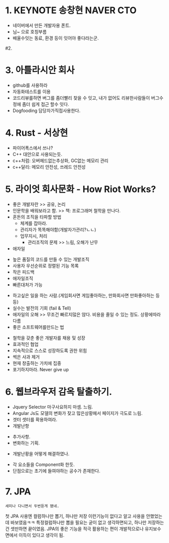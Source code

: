 # 1. KEYNOTE 송창현 NAVER CTO
- 네이버에서 만든 개발자용 폰트.
- 님~ 으로 호칭부름
- 배울수잇는 동료, 환경 등이 잇어야 좋다라는군.

#2.

# 3. 아틀라시안 회사
- github를 사용하라
- 자동화테스트를 이용
- 코드리뷰를하면 버그를 좀더빨리 찾을 수 잇고,  내가 없어도 리뷰한사람들이 버그수정에 좀더 쉽게 접근 할수 잇다.
- Dogfooding 담당자가직접사용한다.

# 4. Rust - 서상현
- 파이어폭스에서 쓰나?
- C++ 대안으로 사용되는듯.
- c++처럼: 오버헤드없는추상화, GC없는 메모리 관리
- c++달리: 메모리 안전성, 쓰레드 안전성

# 5. 라이엇 회사문화 -  How Riot Works?
- 좋은 개발자란 >> 공유, 논리
- 인문학을 배워보라고 함. >> 책: 프로그래머 철학을 만나다.
- 혼돈의 조직을 타파할 방법
  *  체계를 잡아라.
  * 관리자가 똑똑해야함(개발자가관리?ㄴㄴ)
  * 업무지시, 처리
    * 관리조직의 문제 >> 느림, 오해가 난무
- 애자일
 * 높은 품질의 코드를 만들 수 있는 개발조직
 * 사용자 우선순위로 정렬된 기능 목록
 * 작은 피드백
 * 애자일조직
  * 빠른대처가 가능
- 하고싶은 일을 하는 사람.(게임회사면 게임좋아하는, 만화회사면 만화좋아하는 등등)
- 실수는 발전의 기회 (fail & Tell)
- 애자일의 오해 >> 무조건 빠르지많은 않다. 비용을 줄일 수 있는 정도. 상황에따라 다름
- 좋은 소프트웨어를만드는 법
 * 철학을 갖춘 좋은 개발자를 채용 및 성장
 * 효과적인 협업
 * 지속적으로 스스로 성장하도록 권한 위힘
 * 썩은 사과 제거
 * 현재 창출하는 가치에 집중
 * 포기하지마라. Never give up

# 6. 웹브라우저 감옥 탈출하기.
- Jquery Selector 마구사요하지 마셈. 느림.
- Angular Js도 모델의 변화가 잦고 많은상황헤서 페이지가 극도로 느림.
- 겟터 셋터를 확용하여라.
- 개발난항
 * 추가사항.
 * 변화하는 기획.
- 개발난황을 어떻게 해결하였나.
 * 각 요소들을 Component화 한듯.
 * 단점으로는 초기에 들여야하는 공수가 존재한다.

# 7. JPA
    세미나 다니면서 두번듣게 됐네.
   첫 JPA 사용엔 컬럼하나만 뽑기, 하나만 저장 이런기능이 없다고 알고 사용을 안했었는데 바보였음ㅋㅋ
   특정컬럼하나만 뽑을 필요는 굳이 없고 생각하면되고, 하나만 저장하는건 셋만하면 끝이였음.
   JPA의 좋은 기능을 적극 활용하는 편이 개발적으로나 유지보수 면에서 이득이 있다고 생각이 됨.
